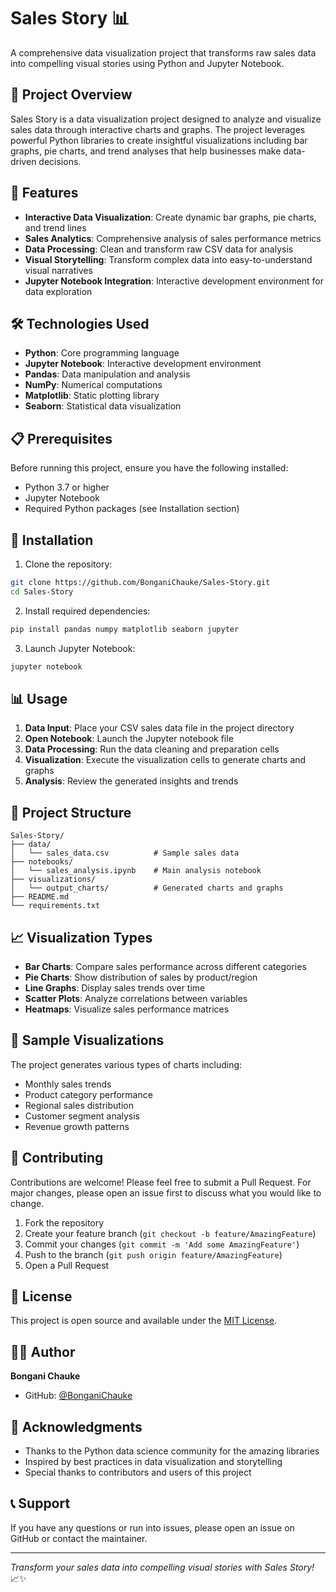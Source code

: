 # Sales Story 📊

A comprehensive data visualization project that transforms raw sales data into compelling visual stories using Python and Jupyter Notebook.

## 🎯 Project Overview

Sales Story is a data visualization project designed to analyze and visualize sales data through interactive charts and graphs. The project leverages powerful Python libraries to create insightful visualizations including bar graphs, pie charts, and trend analyses that help businesses make data-driven decisions.

## 🚀 Features

- **Interactive Data Visualization**: Create dynamic bar graphs, pie charts, and trend lines
- **Sales Analytics**: Comprehensive analysis of sales performance metrics
- **Data Processing**: Clean and transform raw CSV data for analysis
- **Visual Storytelling**: Transform complex data into easy-to-understand visual narratives
- **Jupyter Notebook Integration**: Interactive development environment for data exploration

## 🛠️ Technologies Used

- **Python**: Core programming language
- **Jupyter Notebook**: Interactive development environment
- **Pandas**: Data manipulation and analysis
- **NumPy**: Numerical computations
- **Matplotlib**: Static plotting library
- **Seaborn**: Statistical data visualization

## 📋 Prerequisites

Before running this project, ensure you have the following installed:

- Python 3.7 or higher
- Jupyter Notebook
- Required Python packages (see Installation section)

## 🔧 Installation

1. Clone the repository:
```bash
git clone https://github.com/BonganiChauke/Sales-Story.git
cd Sales-Story
```

2. Install required dependencies:
```bash
pip install pandas numpy matplotlib seaborn jupyter
```

3. Launch Jupyter Notebook:
```bash
jupyter notebook
```

## 📊 Usage

1. **Data Input**: Place your CSV sales data file in the project directory
2. **Open Notebook**: Launch the Jupyter notebook file
3. **Data Processing**: Run the data cleaning and preparation cells
4. **Visualization**: Execute the visualization cells to generate charts and graphs
5. **Analysis**: Review the generated insights and trends

## 📁 Project Structure

```
Sales-Story/
├── data/
│   └── sales_data.csv          # Sample sales data
├── notebooks/
│   └── sales_analysis.ipynb    # Main analysis notebook
├── visualizations/
│   └── output_charts/          # Generated charts and graphs
├── README.md
└── requirements.txt
```

## 📈 Visualization Types

- **Bar Charts**: Compare sales performance across different categories
- **Pie Charts**: Show distribution of sales by product/region
- **Line Graphs**: Display sales trends over time
- **Scatter Plots**: Analyze correlations between variables
- **Heatmaps**: Visualize sales performance matrices

## 🎨 Sample Visualizations

The project generates various types of charts including:
- Monthly sales trends
- Product category performance
- Regional sales distribution
- Customer segment analysis
- Revenue growth patterns

## 🤝 Contributing

Contributions are welcome! Please feel free to submit a Pull Request. For major changes, please open an issue first to discuss what you would like to change.

1. Fork the repository
2. Create your feature branch (`git checkout -b feature/AmazingFeature`)
3. Commit your changes (`git commit -m 'Add some AmazingFeature'`)
4. Push to the branch (`git push origin feature/AmazingFeature`)
5. Open a Pull Request

## 📝 License

This project is open source and available under the [MIT License](LICENSE).

## 👨‍💻 Author

**Bongani Chauke**
- GitHub: [@BonganiChauke](https://github.com/BonganiChauke)

## 🙏 Acknowledgments

- Thanks to the Python data science community for the amazing libraries
- Inspired by best practices in data visualization and storytelling
- Special thanks to contributors and users of this project

## 📞 Support

If you have any questions or run into issues, please open an issue on GitHub or contact the maintainer.

---

*Transform your sales data into compelling visual stories with Sales Story!* 📈✨
